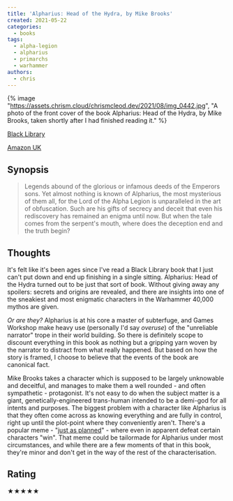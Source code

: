 ```yaml
---
title: 'Alpharius: Head of the Hydra, by Mike Brooks'
created: 2021-05-22
categories:
  - books
tags:
  - alpha-legion
  - alpharius
  - primarchs
  - warhammer
authors:
  - chris
---
```


{% image "https://assets.chrism.cloud/chrismcleod.dev/2021/08/img_0442.jpg", "A photo of the front cover of the book Alpharius: Head of the Hydra, by Mike Brooks, taken shortly after I had finished reading it." %}

[Black Library](https://www.blacklibrary.com/new-titles/featured/alpharius-head-of-the-hydra-ebook-2021.html)

[Amazon UK](https://amzn.to/3jX9uuY)

## Synopsis

> Legends abound of the glorious or infamous deeds of the Emperors sons. Yet almost nothing is known of Alpharius, the most mysterious of them all, for the Lord of the Alpha Legion is unparalleled in the art of obfuscation. Such are his gifts of secrecy and deceit that even his rediscovery has remained an enigma until now. But when the tale comes from the serpent's mouth, where does the deception end and the truth begin?

## Thoughts

It's felt like it's been ages since I've read a Black Library book that I just can't put down and end up finishing in a single sitting. Alpharius: Head of the Hydra turned out to be just that sort of book. Without giving away any spoilers: secrets and origins are revealed, and there are insights into one of the sneakiest and most enigmatic characters in the Warhammer 40,000 mythos are given.

_Or are they?_ Alpharius is at his core a master of subterfuge, and Games Workshop make heavy use (personally I'd say _overuse_) of the "unreliable narrator" trope in their world building. So there is definitely scope to discount everything in this book as nothing but a gripping yarn woven by the narrator to distract from what really happened. But based on how the story is framed, I choose to believe that the events of the book are canonical fact.

Mike Brooks takes a character which is supposed to be largely unknowable and deceitful, and manages to make them a well rounded - and often sympathetic - protagonist. It's not easy to do when the subject matter is a giant, genetically-engineered trans-human intended to be a demi-god for all intents and purposes. The biggest problem with a character like Alpharius is that they often come across as knowing everything and are fully in control, right up until the plot-point where they conveniently aren't. There's a popular meme - "[just as planned](https://knowyourmeme.com/memes/just-as-planned)" - where even in apparent defeat certain characters "win". That meme could be tailormade for Alpharius under most circumstances, and while there are a few moments of that in this book, they're minor and don't get in the way of the rest of the characterisation.

## Rating

★★★★★
